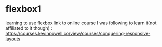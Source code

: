 # flexbox1

learning to use flexbox
link to online course I was following to learn it(not affiliated to it though) : https://courses.kevinpowell.co/view/courses/conquering-responsive-layouts